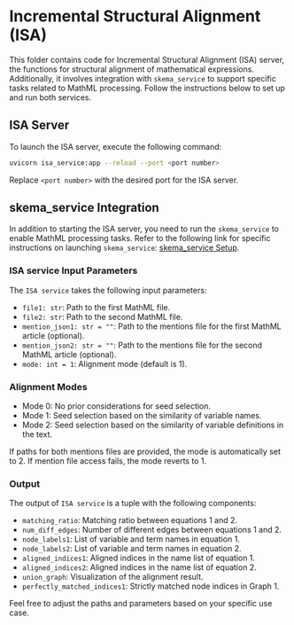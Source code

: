 # Incremental Structural Alignment (ISA)

This folder contains code for Incremental Structural Alignment (ISA) server, the functions for structural alignment of mathematical expressions. Additionally, it involves integration with `skema_service` to support specific tasks related to MathML processing. Follow the instructions below to set up and run both services.

## ISA Server

To launch the ISA server, execute the following command:

```bash
uvicorn isa_service:app --reload --port <port number>
```

Replace `<port number>` with the desired port for the ISA server.

## skema_service Integration

In addition to starting the ISA server, you need to run the `skema_service` to enable MathML processing tasks. Refer to the following link for specific instructions on launching `skema_service`: [skema_service Setup](https://github.com/ml4ai/skema/tree/main/skema/skema-rs).

### ISA service Input Parameters

The `ISA service` takes the following input parameters:

- `file1: str`: Path to the first MathML file.
- `file2: str`: Path to the second MathML file.
- `mention_json1: str = ""`: Path to the mentions file for the first MathML article (optional).
- `mention_json2: str = ""`: Path to the mentions file for the second MathML article (optional).
- `mode: int = 1`: Alignment mode (default is 1).

### Alignment Modes

- Mode 0: No prior considerations for seed selection.
- Mode 1: Seed selection based on the similarity of variable names.
- Mode 2: Seed selection based on the similarity of variable definitions in the text.

If paths for both mentions files are provided, the mode is automatically set to 2. If mention file access fails, the mode reverts to 1.

###  Output

The output of `ISA service` is a tuple with the following components:

- `matching_ratio`: Matching ratio between equations 1 and 2.
- `num_diff_edges`: Number of different edges between equations 1 and 2.
- `node_labels1`: List of variable and term names in equation 1.
- `node_labels2`: List of variable and term names in equation 2.
- `aligned_indices1`: Aligned indices in the name list of equation 1.
- `aligned_indices2`: Aligned indices in the name list of equation 2.
- `union_graph`: Visualization of the alignment result.
- `perfectly_matched_indices1`: Strictly matched node indices in Graph 1.

Feel free to adjust the paths and parameters based on your specific use case.
